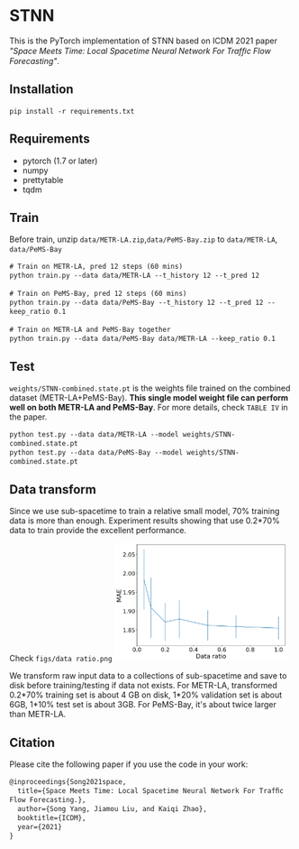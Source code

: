 # STNN
This is the PyTorch implementation of STNN based on ICDM 2021 paper *"Space Meets Time: Local Spacetime Neural Network For Trafﬁc Flow Forecasting"*.

## Installation
```
pip install -r requirements.txt
```

## Requirements
- pytorch (1.7 or later)
- numpy
- prettytable
- tqdm


## Train
Before train, unzip `data/METR-LA.zip`,`data/PeMS-Bay.zip` to `data/METR-LA`, `data/PeMS-Bay`

```
# Train on METR-LA, pred 12 steps (60 mins)
python train.py --data data/METR-LA --t_history 12 --t_pred 12

# Train on PeMS-Bay, pred 12 steps (60 mins)
python train.py --data data/PeMS-Bay --t_history 12 --t_pred 12 --keep_ratio 0.1

# Train on METR-LA and PeMS-Bay together
python train.py --data data/PeMS-Bay data/METR-LA --keep_ratio 0.1
```

## Test
`weights/STNN-combined.state.pt` is the weights file trained on the combined dataset (METR-LA+PeMS-Bay). 
**This single model weight file can perform well on both METR-LA and PeMS-Bay**. For more details, check `TABLE IV` in the paper. 
```
python test.py --data data/METR-LA --model weights/STNN-combined.state.pt
python test.py --data data/PeMS-Bay --model weights/STNN-combined.state.pt
```

## Data transform

Since we use sub-spacetime to train a relative small model, 70% training data is more than enough. Experiment results showing that use 0.2*70% data to train provide the excellent performance.

Check `figs/data ratio.png`
<img src="figs/data ratio.png" alt="data ratio" style="zoom:30%;" />

We transform raw input data to a collections of sub-spacetime and save to disk before training/testing if data not exists. For METR-LA, transformed 0.2\*70% training set is about 4 GB on disk, 1\*20% validation set is about 6GB, 1\*10% test set is about 3GB. For PeMS-Bay, it's about twice larger than METR-LA.


## Citation
Please cite the following paper if you use the code in your work:
```
@inproceedings{Song2021space,
  title={Space Meets Time: Local Spacetime Neural Network For Trafﬁc Flow Forecasting.},
  author={Song Yang, Jiamou Liu, and Kaiqi Zhao},
  booktitle={ICDM},
  year={2021}
}
```
